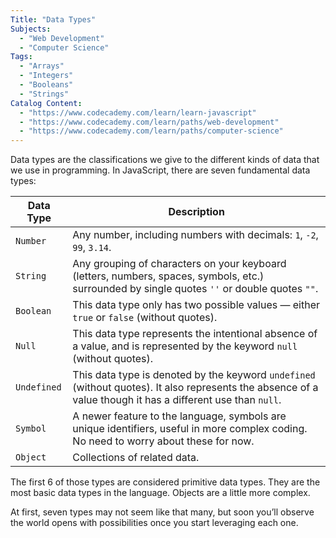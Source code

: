 ```yaml
---
Title: "Data Types"
Subjects:
  - "Web Development"
  - "Computer Science"
Tags: 
  - "Arrays"
  - "Integers"
  - "Booleans"
  - "Strings"
Catalog Content:
  - "https://www.codecademy.com/learn/learn-javascript"
  - "https://www.codecademy.com/learn/paths/web-development"
  - "https://www.codecademy.com/learn/paths/computer-science"
---
```


Data types are the classifications we give to the different kinds of data that we use in programming. In JavaScript, there are seven fundamental data types:

| Data Type | Description |
| --- | --- |
| `Number` | Any number, including numbers with decimals: `1`, `-2`, `99`, `3.14`. |
| `String` | Any grouping of characters on your keyboard (letters, numbers, spaces, symbols, etc.) surrounded by single quotes `''` or double quotes `""`. |
| `Boolean` | This data type only has two possible values — either `true` or `false` (without quotes). |
| `Null` | This data type represents the intentional absence of a value, and is represented by the keyword `null` (without quotes). |
| `Undefined` | This data type is denoted by the keyword `undefined` (without quotes). It also represents the absence of a value though it has a different use than `null`. |
| `Symbol` | A newer feature to the language, symbols are unique identifiers, useful in more complex coding. No need to worry about these for now. |
| `Object` | Collections of related data. |

The first 6 of those types are considered primitive data types. They are the most basic data types in the language. Objects are a little more complex. 

At first, seven types may not seem like that many, but soon you’ll observe the world opens with possibilities once you start leveraging each one.
